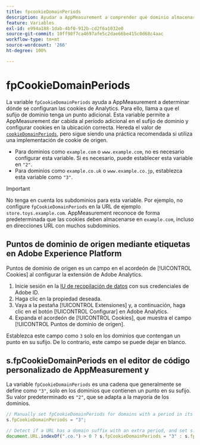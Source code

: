 ```yaml
---
title: fpcookieDomainPeriods
description: Ayudar a AppMeasurement a comprender qué dominio almacenará cookies si su dominio tiene un punto en su sufijo.
feature: Variables
exl-id: e994a188-1dab-4bf0-912b-cd2f6a1032e0
source-git-commit: 10ff98f7ca4697afe5c2dae66be415c0d68c4aac
workflow-type: tm+mt
source-wordcount: '266'
ht-degree: 100%

---
```


# fpCookieDomainPeriods

La variable `fpCookieDomainPeriods` ayuda a AppMeasurement a determinar dónde se configuran las cookies de Analytics. Para ello, llama a que el sufijo de dominio tenga un punto adicional. Esta variable permite a AppMeasurement dar cabida al período adicional en el sufijo de dominio y configurar cookies en la ubicación correcta. Hereda el valor de [`cookieDomainPeriods`](cookiedomainperiods.md), pero sigue siendo una práctica recomendada si utiliza una implementación de cookie de origen.

* Para dominios como `example.com` o `www.example.com`, no es necesario configurar esta variable. Si es necesario, puede establecer esta variable en `"2"`.
* Para dominios como `example.co.uk` o `www.example.co.jp`, establezca esta variable como `"3"`.

>[!IMPORTANT]
>
>No tenga en cuenta los subdominios para esta variable. Por ejemplo, no configure `fpCookieDomainPeriods` en la URL de ejemplo `store.toys.example.com`. AppMeasurement reconoce de forma predeterminada que las cookies deben almacenarse en `example.com`, incluso en direcciones URL con muchos subdominios.

## Puntos de dominio de origen mediante etiquetas en Adobe Experience Platform

Puntos de dominio de origen es un campo en el acordeón de [!UICONTROL Cookies] al configurar la extensión de Adobe Analytics.

1. Inicie sesión en la [IU de recopilación de datos](https://experience.adobe.com/data-collection) con sus credenciales de Adobe ID.
2. Haga clic en la propiedad deseada.
3. Vaya a la pestaña [!UICONTROL Extensiones] y, a continuación, haga clic en el botón [!UICONTROL Configurar] en Adobe Analytics.
4. Expanda el acordeón de [!UICONTROL Cookies], que muestra el campo [!UICONTROL Puntos de dominio de origen].

Establezca este campo como `3` solo en los dominios que contengan un punto en su sufijo. De lo contrario, este campo se puede dejar en blanco.

## s.fpCookieDomainPeriods en el editor de código personalizado de AppMeasurement y 

La variable `fpCookieDomainPeriods` es una cadena que generalmente se define como `"3"`, solo en los dominios que contienen un punto en su sufijo. Su valor predeterminado es `"2"`, que se adapta a la mayoría de los dominios.

```js
// Manually set fpCookieDomainPeriods for domains with a period in its suffix, such as www.example.co.uk
s.fpCookieDomainPeriods = "3";

// Detect if a URL has a domain suffix with an extra period, and set s.fpCookieDomainPeriods automatically
document.URL.indexOf(".co.") > 0 ? s.fpCookieDomainPeriods = "3" : s.fpCookieDomainPeriods = "2";
```

